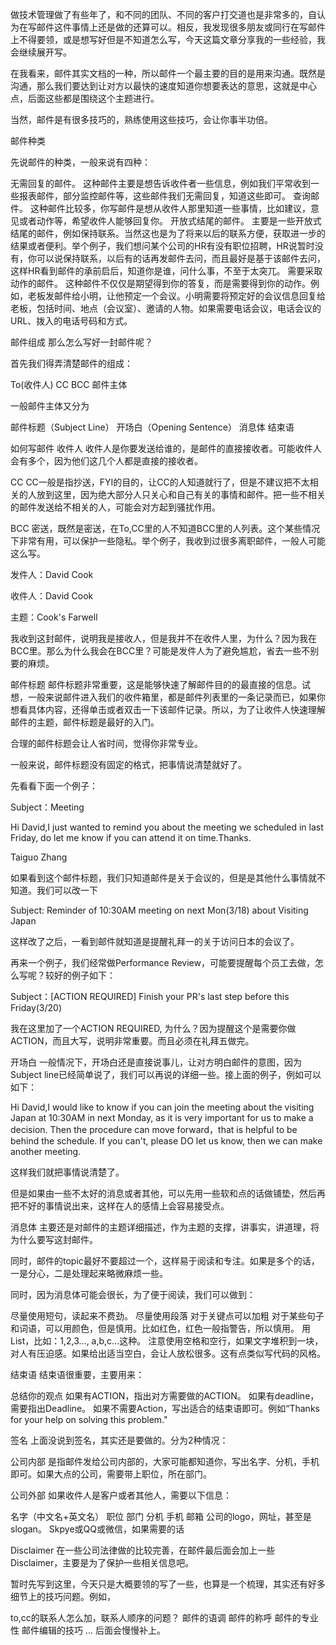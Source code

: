 做技术管理做了有些年了，和不同的团队、不同的客户打交道也是非常多的，自认为在写邮件这件事情上还是做的还算可以。相反，我发现很多朋友或同行在写邮件上不得要领，或是想写好但是不知道怎么写，今天这篇文章分享我的一些经验，我会继续展开写。



在我看来，邮件其实文档的一种，所以邮件一个最主要的目的是用来沟通。既然是沟通，那么我们要达到让对方以最快的速度知道你想要表达的意思，这就是中心点，后面这些都是围绕这个主题进行。



当然，邮件是有很多技巧的，熟练使用这些技巧，会让你事半功倍。



邮件种类


先说邮件的种类，一般来说有四种：

无需回复的邮件。
这种邮件主要是想告诉收件者一些信息，例如我们平常收到一些报表邮件，部分监控邮件等，这些邮件我们无需回复，知道这些即可。
查询邮件。
这种邮件比较多，你写邮件是想从收件人那里知道一些事情，比如建议，意见或者动作等，希望收件人能够回复你。
开放式结尾的邮件。
主要是一些开放式结尾的邮件，例如保持联系。当然这也是为了将来以后的联系方便，获取进一步的结果或者便利。举个例子，我们想问某个公司的HR有没有职位招聘，HR说暂时没有，你可以说保持联系，以后有的话再发邮件去问，而且最好是基于该邮件去问，这样HR看到邮件的承前启后，知道你是谁，问什么事，不至于太突兀。
需要采取动作的邮件。
这种邮件不仅仅是期望得到你的答复，而是需要得到你的动作。例如，老板发邮件给小明，让他预定一个会议。小明需要将预定好的会议信息回复给老板，包括时间、地点（会议室）、邀请的人物。如果需要电话会议，电话会议的URL、拨入的电话号码和方式。


邮件组成
那么怎么写好一封邮件呢？

首先我们得弄清楚邮件的组成：

To(收件人)
CC
BCC
邮件主体


一般邮件主体又分为

邮件标题（Subject Line）
开场白（Opening Sentence）
消息体
结束语


如何写邮件
收件人
收件人是你要发送给谁的，是邮件的直接接收者。可能收件人会有多个，因为他们这几个人都是直接的接收者。



CC
CC一般是指抄送，FYI的目的，让CC的人知道就行了，但是不建议把不太相关的人放到这里，因为绝大部分人只关心和自己有关的事情和邮件。把一些不相关的邮件发送给不相关的人，可能会对方起到骚扰作用。



BCC
密送，既然是密送，在To,CC里的人不知道BCC里的人列表。这个某些情况下非常有用，可以保护一些隐私。举个例子，我收到过很多离职邮件，一般人可能这么写。

发件人：David Cook

收件人：David Cook

主题：Cook's Farwell



我收到这封邮件，说明我是接收人，但是我并不在收件人里，为什么？因为我在BCC里。那么为什么我会在BCC里？可能是发件人为了避免尴尬，省去一些不别要的麻烦。



邮件标题
邮件标题非常重要，这是能够快速了解邮件目的的最直接的信息。试想，一般来说邮件进入我们的收件箱里，都是邮件列表里的一条记录而已，如果你想看具体内容，还得单击或者双击一下该邮件记录。所以，为了让收件人快速理解邮件的主题，邮件标题是最好的入门。

合理的邮件标题会让人省时间，觉得你非常专业。

一般来说，邮件标题没有固定的格式，把事情说清楚就好了。

先看看下面一个例子：

Subject：Meeting

Hi David,I just wanted to remind you about the meeting we scheduled in last Friday, do let me know if you can attend it on time.Thanks.

Taiguo Zhang



如果看到这个邮件标题，我们只知道邮件是关于会议的，但是是其他什么事情就不知道。我们可以改一下

Subject:  Reminder of 10:30AM meeting on next Mon(3/18) about Visiting Japan



这样改了之后，一看到邮件就知道是提醒礼拜一的关于访问日本的会议了。

再来一个例子，我们经常做Performance Review，可能要提醒每个员工去做，怎么写呢？较好的例子如下：

Subject：[ACTION REQUIRED] Finish your PR's last step before this Friday(3/20)



我在这里加了一个ACTION REQUIRED, 为什么？因为提醒这个是需要你做ACTION，而且大写，说明非常重要。而且必须在礼拜五做完。



开场白
一般情况下，开场白还是直接说事儿，让对方明白邮件的意图，因为Subject line已经简单说了，我们可以再说的详细一些。接上面的例子，例如可以如下：

Hi David,I would like to know if you can join the meeting about the visiting Japan at 10:30AM in next Monday, as it is very important for us to make a decision. Then the procedure can move forward，that is helpful to be behind the schedule. If you can't, please DO let us know, then we can make another meeting.



这样我们就把事情说清楚了。



但是如果由一些不太好的消息或者其他，可以先用一些软和点的话做铺垫，然后再把不好的事情说出来，这样在人的感情上会容易接受点。



消息体
主要还是对邮件的主题详细描述，作为主题的支撑，讲事实，讲道理，将为什么要写这封邮件。

同时，邮件的topic最好不要超过一个，这样易于阅读和专注。如果是多个的话，一是分心，二是处理起来略微麻烦一些。



同时，因为消息体可能会很长，为了便于阅读，我们可以做到：

尽量使用短句，读起来不费劲。
尽量使用段落
对于关键点可以加粗
对于某些句子和词语，可以用颜色，但是慎用。比如红色，红色一般指警告，所以慎用。
用List，比如：1,2,3..., a,b,c...这种。
注意使用空格和空行，如果文字堆积到一块，对人有压迫感。如果给出适当空白，会让人放松很多。这有点类似写代码的风格。

结束语
 结束语很重要，主要用来：

总结你的观点
如果有ACTION，指出对方需要做的ACTION。
如果有deadline，需要指出Deadline。
如果不需要Action，写出适合的结束语即可。例如“Thanks for your help on solving this problem."


签名
上面没说到签名，其实还是要做的。分为2种情况：

公司内部
是指邮件发给公司内部的，大家可能都知道你，写出名字、分机，手机即可。如果大点的公司，需要带上职位，所在部门。



公司外部
如果收件人是客户或者其他人，需要以下信息：

名字（中文名+英文名）
职位
部门
分机
手机
邮箱
公司的logo，网址，甚至是slogan。
Skpye或QQ或微信，如果需要的话


Disclaimer
在一些公司法律做的比较完善，在邮件最后面会加上一些Disclaimer，主要是为了保护一些相关信息吧。



暂时先写到这里，今天只是大概要领的写了一些，也算是一个梳理，其实还有好多细节上的技巧问题。例如，

to,cc的联系人怎么加，联系人顺序的问题？
邮件的语调
邮件的称呼
邮件的专业性
邮件编辑的技巧
...
后面会慢慢补上。

